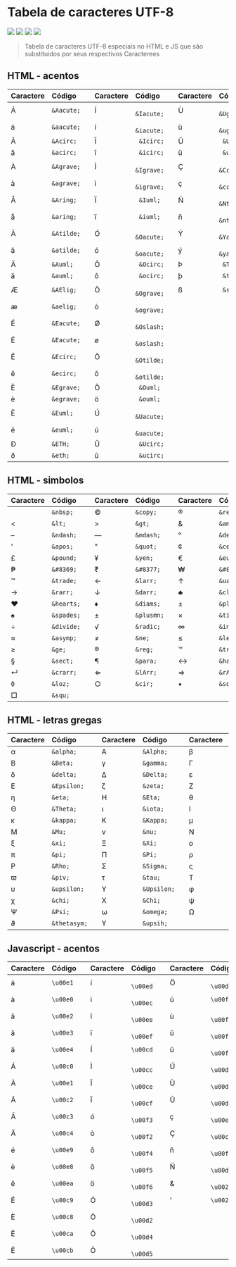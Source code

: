 # Tabela de caracteres UTF-8
<div>
    <img src="https://img.shields.io/github/languages/count/MatheusPrudente/special-character-codes"/>
    <img src="https://img.shields.io/github/repo-size/MatheusPrudente/special-character-codes"/>
    <img src="https://img.shields.io/github/last-commit/MatheusPrudente/special-character-codes"/>
    <img src="https://img.shields.io/github/issues/MatheusPrudente/special-character-codes"/>
</div>

> Tabela de caracteres UTF-8 especiais no HTML e JS que são substituidos por seus respectivos Caracterees

## HTML - acentos

| Caractere |   Código       |           | Caractere | Código         |           | Caractere | Código         |
| :-------- | :--------------|:----------| :-------- | :--------------|:----------| :-------- | :--------------|
| &Aacute;  | ```&Aacute;``` |           | &Iacute;  | ``` &Iacute;```|           | &Ugrave;  | ``` &Ugrave;```|
| &aacute;  | ```&aacute;``` |           | &iacute;  | ``` &iacute;```|           | &ugrave;  | ``` &ugrave;```|
| &Acirc;   | ```&Acirc;```  |           | &Icirc;   |  ``` &Icirc;```|           | &Uuml;    | ``` &Uuml;```  |
| &acirc;   | ```&acirc;```  |           | &icirc;   |  ``` &icirc;```|           | &uuml;    | ``` &uuml;```  |
| &Agrave;  | ```&Agrave;``` |           | &Igrave;  | ``` &Igrave;```|           |     Ç     | ``` &Ccedil;```|
| &agrave;  | ```&agrave;``` |           | &igrave;  | ``` &igrave;```|           |     ç     | ``` &ccedil;```|
| &Aring;   | ```&Aring;```  |           | &Iuml;    | ``` &Iuml;```  |           |     Ñ     | ``` &Ntilde;```|
| &aring;   | ```&aring;```  |           | &iuml;    | ``` &iuml;```  |           |     ñ     | ``` &ntilde;```|
| &Atilde;  | ```&Atilde;``` |           | &Oacute;  | ``` &Oacute;```|           |     Ý     | ``` &Yacute;```|
| &atilde;  | ```&atilde;``` |           | &oacute;  | ``` &oacute;```|           |     ý     | ``` &yacute;```|
| &Auml;    | ```&Auml;```   |           | &Ocirc;   | ``` &Ocirc;``` |           |     Þ     | ``` &THORN;``` |
| &auml;    | ```&auml;```   |           | &ocirc;   | ``` &ocirc;``` |           |     þ     | ``` &thorn;``` |
| &AElig;   | ```&AElig;```  |           | &Ograve;  | ``` &Ograve;```|           |     ß     | ``` &szlig;``` |
| &aelig;   | ```&aelig;```  |           | &ograve;  | ``` &ograve;```|
| &Eacute;  | ```&Eacute;``` |           | &Oslash;  | ``` &Oslash;```|
| &Eacute;  | ```&Eacute;``` |           | &oslash;  | ``` &oslash;```|
| &Ecirc;   | ```&Ecirc;```  |           | &Otilde;  | ``` &Otilde;```|
| &ecirc;   | ```&ecirc;```  |           | &otilde;  | ``` &otilde;```|
| &Egrave;  | ```&Egrave;``` |           | &Ouml;    | ``` &Ouml;```  |
| &egrave;  | ```&egrave;``` |           | &ouml;    | ``` &ouml;```  |
| &Euml;    | ```&Euml;```   |           | &Uacute;  | ``` &Uacute;```|
| &euml;    | ```&euml;```   |           | &uacute;  | ``` &uacute;```|
| &ETH;     | ```&ETH;```    |           | &Ucirc;   | ``` &Ucirc;``` |
| &eth;     | ```&eth;```    |           | &ucirc;   | ``` &ucirc;``` |


## HTML - simbolos

| Caractere   | Código       |           | Caractere | Código         |           | Caractere | Código         |
| :-------- | :--------------|:----------| :-------- | :--------------|:----------| :-------- | :--------------|
| &nbsp;    | ```&nbsp;```   |           |  &copy;   | ```&copy;```   |           |  &reg;    | ```&reg;```    |
| &lt;      | ```&lt;```     |           |  &gt;     | ```&gt;```     |           |  &amp;    | ```&amp;```    |
| &ndash;      | ```&ndash;```|          |  &mdash;  | ```&mdash;```  |           |  &deg;    | ```&deg;```    |
| &apos;    | ```&apos;```   |           |  &quot;   | ```&quot;```   |           |  &cent;   | ```&cent;```   |
| &pound;   | ```&pound;```  |           |  &yen;    | ```&yen;```    |           |  &euro;   | ```&euro;```   |
| &#8369;           | ```&#8369;```           | | &#8377;           | ```&#8377;```           | | &#8361;           | ```&#8361;```           |
| &trade;   | ```&trade;```  |           |  &larr;   | ```&larr;```   |           |  &uarr;   | ```&uarr;```   |
| &rarr;    | ```&rarr;```   |           |  &darr;   | ```&darr;```   |            | &clubs;   | ```&clubs;```  |
|  &hearts; | ```&hearts;``` |           |  &diams;   | ```&diams;``` |            | &plusmn;      | `&plusmn;`        |
| &spades;  |  ```&spades;```|           | &plusmn;          |```&plusmn; ```|    | &times;           |```&times;```           |
| &divide;          |```&divide;```|     | &radic;           |  ```&radic;```           |  | &infin;           |```&infin;```           |
| &asymp;           | ```&asymp;```           || &ne;              | ```&ne;```              || &le;              | ```&le;```              |
| &ge;              | ```&ge;```              || &reg;             | ```&reg;```             || &trade;           | ```&trade;```           |
| &sect;            | ```&sect;```            || &para;            | ```&para;```            || &harr;            | ```&harr;```            |
| &crarr;           | ```&crarr;```           || &lArr;            | ```&lArr;```            || &rArr;            | ```&rArr;```            |
| &loz;             | ```&loz;```             || &cir;             | ```&cir;```             || &squf;            | ```&squf;```            |
| &squ;             | ```&squ;```             |

## HTML - letras gregas

| Caractere   | Código       |           | Caractere | Código         |           | Caractere | Código         |
| :-------- | :--------------|:----------| :-------- | :--------------|:----------| :-------- | :--------------|
| &alpha;   | ```&alpha;```  |           |  &Alpha;  | ```&Alpha;```  |           |  &beta;   | ```&beta;```   |
| &Beta;    | ```&Beta;```   |           |  &gamma;  | ```&gamma;```  |           |  &Gamma;  | ```&Gamma;```  |
| &delta;   | ```&delta;```  |           |  &Delta;  | ```&Delta;```  |           | &epsilon; | ```&epsilon;```|
| &Epsilon; | ```&Epsilon;```|           |  &zeta;   | ```&zeta;```   |           | &Zeta;    | ```&Zeta;```   |
| &eta;     | ```&eta;```    |           |  &Eta;    | ```&Eta;```    |           | &theta;   | ```&theta;```  |
| &Theta;   | ```&Theta;```  |           |  &iota;   | ```&iota;```   |           | &Iota;    | ```&Iota;```   |
| &kappa;   | ```&kappa;```  |           |  &Kappa;  | ```&Kappa;```  |           | &mu;      | ```&mu;```     |
| &Mu;      | ```&Mu;```     |           |  &nu;     | ```&nu;```     |           | &Nu;      | ```&Nu;```     |
| &xi;      | ```&xi;```     |           |  &Xi;     | ```&Xi;```     |           | &omicron; | ```&omicron;```|
| &pi;      | ```&pi;```     |           |  &Pi;     | ```&Pi;```     |           | &rho;     | ```&rho;```    |
| &Rho;     | ```&Rho;```    |           |  &Sigma;  | ```&Sigma;```  |           | &sigmaf;  | ```&sigmaf;``` |
| &piv;     | ```&piv;```    |           |  &tau;    | ```&tau;```    |           | &Tau;     | ```&Tau;```    |
| &upsilon; | ```&upsilon;```|           |  &Upsilon;| ```&Upsilon;```|           | &phi;     | ```&phi;```    |
| &chi;     | ```&chi;```    |           |  &Chi;    | ```&Chi;```    |           | &psi;     | ```&psi;```    |
| &Psi;     | ```&Psi;```    |           |  &omega;  | ```&omega;```  |           | &Omega;   | ```&Omega;```  |
| &thetasym;|```&thetasym;```|           |  &upsih;  | ```&upsih;```  |

## Javascript - acentos

| Caractere | Código         |           | Caractere | Código         |           | Caractere | Código         |
| :-------- | :--------------|:----------| :-------- | :--------------|:----------| :-------- | :--------------|
|     á     | ```\u00e1```   |           |     í     | ``` \u00ed```  |           |     Ö     | ``` \u00d6```  |
|     à     | ```\u00e0```   |           |     ì     | ``` \u00ec```  |           |     ú     | ``` \u00fa ``` |
|     â     | ```\u00e2```   |           |     î     | ``` \u00ee```  |           |     ù     | ``` \u00f9```  |
|     ã     | ```\u00e3```   |           |     ï     | ``` \u00ef```  |           |     û     | ``` \u00fb```  |
|     ä     | ```\u00e4```   |           |     Í     | ``` \u00cd ``` |           |     ü     | ``` \u00fc```  |
|     Á     | ```\u00c0```   |           |     Ì     | ``` \u00cc```  |           |     Ú     | ``` \u00da```  |
|     À     | ```\u00e1```   |           |     Î     | ``` \u00ce```  |           |     Ù     | ``` \u00d9```  |
|     Â     | ```\u00c2```   |           |     Ï     | ``` \u00cf```  |           |     Û     | ``` \u00db```  |
|     Ã     | ```\u00c3```   |           |     ó     | ``` \u00f3```  |           |     ç     | ``` \u00e7```  |
|     Ä     | ```\u00c4```   |           |     ò     | ``` \u00f2```  |           |     Ç     | ``` \u00c7```  |
|     é     | ```\u00e9```   |           |     ô     | ``` \u00f4```  |           |     ñ     | ``` \u00f1```  |
|     è     | ```\u00e8```   |           |     õ     | ``` \u00f5```  |           |     Ñ     | ``` \u00d1```  |
|     ê     | ```\u00ea```   |           |     ö     | ``` \u00f6```  |           |     &     | ``` \u0026```  |
|     É     | ```\u00c9```   |           |     Ó     | ``` \u00d3```  |           |     '     | ```\u0027```   |
|     È     | ```\u00c8```   |           |     Ò     | ``` \u00d2```  |           |
|     Ê     | ```\u00ca```   |           |     Ô     | ``` \u00d4```  |           |
|     Ë     | ```\u00cb```   |           |     Õ     | ``` \u00d5```  |           |
